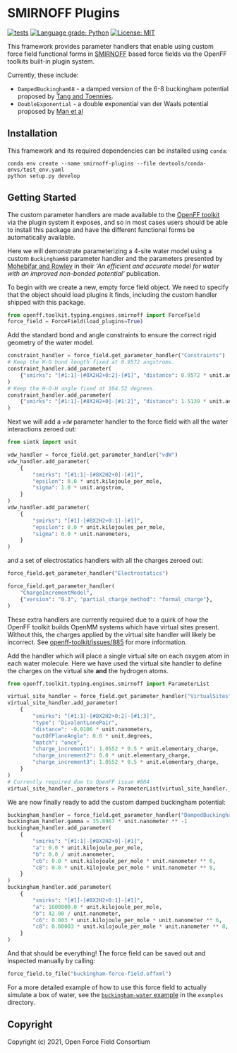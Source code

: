 # SMIRNOFF Plugins

[![tests](https://github.com/openforcefield/smirnoff-plugins/workflows/CI/badge.svg?branch=main)](https://github.com/openforcefield/smirnoff-plugins/actions?query=workflow%3ACI)
[![Language grade: Python](https://img.shields.io/lgtm/grade/python/g/openforcefield/smirnoff-plugins.svg?logo=lgtm&logoWidth=18)](https://lgtm.com/projects/g/openforcefield/smirnoff-plugins/context:python)
[![License: MIT](https://img.shields.io/badge/License-MIT-yellow.svg)](https://opensource.org/licenses/MIT)

This framework provides parameter handlers that enable using custom force field functional forms in [SMIRNOFF](
https://github.com/openforcefield/openff-toolkit/blob/master/The-SMIRNOFF-force-field-format.md) based force fields
via the OpenFF toolkits built-in plugin system.

Currently, these include:

* `DampedBuckingham68` - a damped version of the 6-8 buckingham potential proposed by [Tang and Toennies](https://aip.scitation.org/doi/10.1063/1.447150).
* `DoubleExponential` - a double exponential van der Waals potential proposed by [Man et al](https://doi.org/10.1021/acs.jctc.0c01267)

## Installation

This framework and its required dependencies can be installed using `conda`:

```
conda env create --name smirnoff-plugins --file devtools/conda-envs/test_env.yaml
python setup.py develop
```

## Getting Started

The custom parameter handlers are made available to the [OpenFF toolkit](https://github.com/openforcefield/openff-toolkit) 
via the plugin system it exposes, and so in most cases users should be able to install this package and have the 
different functional forms be automatically available.

Here we will demonstrate parameterizing a 4-site water model using a custom `Buckingham68` parameter handler and the
parameters presented by [Mohebifar and Rowley](https://aip.scitation.org/doi/10.1063/5.0014469) in their *'An 
efficient and accurate model for water with an improved non-bonded potential'* publication.

To begin with we create a new, empty force field object. We need to specify that the object should load plugins it 
finds, including the custom handler shipped with this package.

```python
from openff.toolkit.typing.engines.smirnoff import ForceField
force_field = ForceField(load_plugins=True)
```

Add the standard bond and angle constraints to ensure the correct rigid geometry of the water model.

```python
constraint_handler = force_field.get_parameter_handler("Constraints")
# Keep the H-O bond length fixed at 0.9572 angstroms.
constraint_handler.add_parameter(
    {"smirks": "[#1:1]-[#8X2H2+0:2]-[#1]", "distance": 0.9572 * unit.angstrom}
)
# Keep the H-O-H angle fixed at 104.52 degrees.
constraint_handler.add_parameter(
    {"smirks": "[#1:1]-[#8X2H2+0]-[#1:2]", "distance": 1.5139 * unit.angstrom}
)
```

Next we will add a `vdW` parameter handler to the force field with all the water interactions zeroed out:

```python
from simtk import unit

vdw_handler = force_field.get_parameter_handler("vdW")
vdw_handler.add_parameter(
    {
        "smirks": "[#1:1]-[#8X2H2+0]-[#1]",
        "epsilon": 0.0 * unit.kilojoule_per_mole,
        "sigma": 1.0 * unit.angstrom,
    }
)
vdw_handler.add_parameter(
    {
        "smirks": "[#1]-[#8X2H2+0:1]-[#1]",
        "epsilon": 0.0 * unit.kilojoules_per_mole,
        "sigma": 0.0 * unit.nanometers,
    }
)
```

and a set of electrostatics handlers with all the charges zeroed out: 

```python
force_field.get_parameter_handler("Electrostatics")

force_field.get_parameter_handler(
    "ChargeIncrementModel",
    {"version": "0.3", "partial_charge_method": "formal_charge"},
)
```

These extra handlers are currently required due to a quirk of how the OpenFF toolkit builds OpenMM systems which have 
virtual sites present. Without this, the charges applied by the virtual site handler will likely be incorrect.
See [openff-toolkit/issues/885](https://github.com/openforcefield/openff-toolkit/issues/885) for more information.

Add the handler which will place a single virtual site on each oxygen atom in each water molecule. Here we have used the 
virtual site handler to define the charges on the virtual site **and** the hydrogen atoms.

```python
from openff.toolkit.typing.engines.smirnoff import ParameterList

virtual_site_handler = force_field.get_parameter_handler("VirtualSites")
virtual_site_handler.add_parameter(
    {
        "smirks": "[#1:1]-[#8X2H2+0:2]-[#1:3]",
        "type": "DivalentLonePair",
        "distance": -0.0106 * unit.nanometers,
        "outOfPlaneAngle": 0.0 * unit.degrees,
        "match": "once",
        "charge_increment1": 1.0552 * 0.5 * unit.elementary_charge,
        "charge_increment2": 0.0 * unit.elementary_charge,
        "charge_increment3": 1.0552 * 0.5 * unit.elementary_charge,
    }
)
# Currently required due to OpenFF issue #884
virtual_site_handler._parameters = ParameterList(virtual_site_handler._parameters)
```

We are now finally ready to add the custom damped buckingham potential:

```python
buckingham_handler = force_field.get_parameter_handler("DampedBuckingham68")
buckingham_handler.gamma = 35.8967 * unit.nanometer ** -1
buckingham_handler.add_parameter(
    {
        "smirks": "[#1:1]-[#8X2H2+0]-[#1]",
        "a": 0.0 * unit.kilojoule_per_mole,
        "b": 0.0 / unit.nanometer,
        "c6": 0.0 * unit.kilojoule_per_mole * unit.nanometer ** 6,
        "c8": 0.0 * unit.kilojoule_per_mole * unit.nanometer ** 8,
    }
)
buckingham_handler.add_parameter(
    {
        "smirks": "[#1]-[#8X2H2+0:1]-[#1]",
        "a": 1600000.0 * unit.kilojoule_per_mole,
        "b": 42.00 / unit.nanometer,
        "c6": 0.003 * unit.kilojoule_per_mole * unit.nanometer ** 6,
        "c8": 0.00003 * unit.kilojoule_per_mole * unit.nanometer ** 8,
    }
)
```

And that should be everything! The force field can be saved out and inspected manually by calling:

```python
force_field.to_file("buckingham-force-field.offxml")
```

For a more detailed example of how to use this force field to actually simulate a box of water, see the 
[`buckingham-water` example](examples/buckingham-water.py) in the `examples` directory.

## Copyright

Copyright (c) 2021, Open Force Field Consortium
